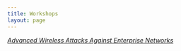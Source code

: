 ```yaml
---
title: Workshops
layout: page
---
```


_[Advanced Wireless Attacks Against Enterprise Networks](http://solstice.me/workshops/advanced-wireless-attacks/)_
